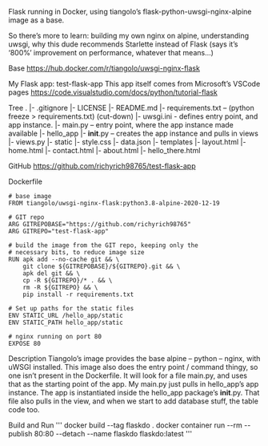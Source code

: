 Flask running in Docker, using tiangolo’s flask-python-uwsgi-nginx-alpine image as a base.

So there’s more to learn: building my own nginx on alpine, understanding uwsgi, why this dude recommends Starlette instead of Flask (says it’s ‘800%’ improvement on performance, whatever that means…)

Base
https://hub.docker.com/r/tiangolo/uwsgi-nginx-flask

My Flask app: test-flask-app
This app itself comes from Microsoft’s VSCode pages 
https://code.visualstudio.com/docs/python/tutorial-flask

Tree
.
|- .gitignore
|- LICENSE
|- README.md
|- requirements.txt – (python freeze > requirements.txt) (cut-down)
|- uwsgi.ini - defines entry point, and app instance.
|- main.py – entry point, where the app instance made available
|- hello_app
   |- __init__.py – creates the app instance and pulls in views
   |- views.py
   |- static
      |- style.css
      |- data.json
   |- templates
      |- layout.html
      |- home.html
      |- contact.html
      |- about.html
      |- hello_there.html


GitHub
https://github.com/richyrich98765/test-flask-app

Dockerfile
```
# base image
FROM tiangolo/uwsgi-nginx-flask:python3.8-alpine-2020-12-19

# GIT repo
ARG GITREPOBASE="https://github.com/richyrich98765"
ARG GITREPO="test-flask-app"

# build the image from the GIT repo, keeping only the
# necessary bits, to reduce image size
RUN apk add --no-cache git && \
    git clone ${GITREPOBASE}/${GITREPO}.git && \
    apk del git && \
    cp -R ${GITREPO}/* . && \
    rm -R ${GITREPO} && \
    pip install -r requirements.txt

# Set up paths for the static files
ENV STATIC_URL /hello_app/static
ENV STATIC_PATH hello_app/static

# nginx running on port 80
EXPOSE 80
```

Description
Tiangolo’s image provides the base alpine – python – nginx, with uWSGI installed. This image also does the entry point / command thingy, so one isn’t present in the Dockerfile.
It will look for a file main.py, and uses that as the starting point of the app.
My main.py just pulls in hello_app’s app instance. The app is instantiated inside the hello_app package’s __init__.py. That file also pulls in the view, and when we start to add database stuff, the table code too.

Build and Run
'''
docker build --tag flaskdo . 
docker container run --rm --publish 80:80 --detach --name flaskdo flaskdo:latest
'''
